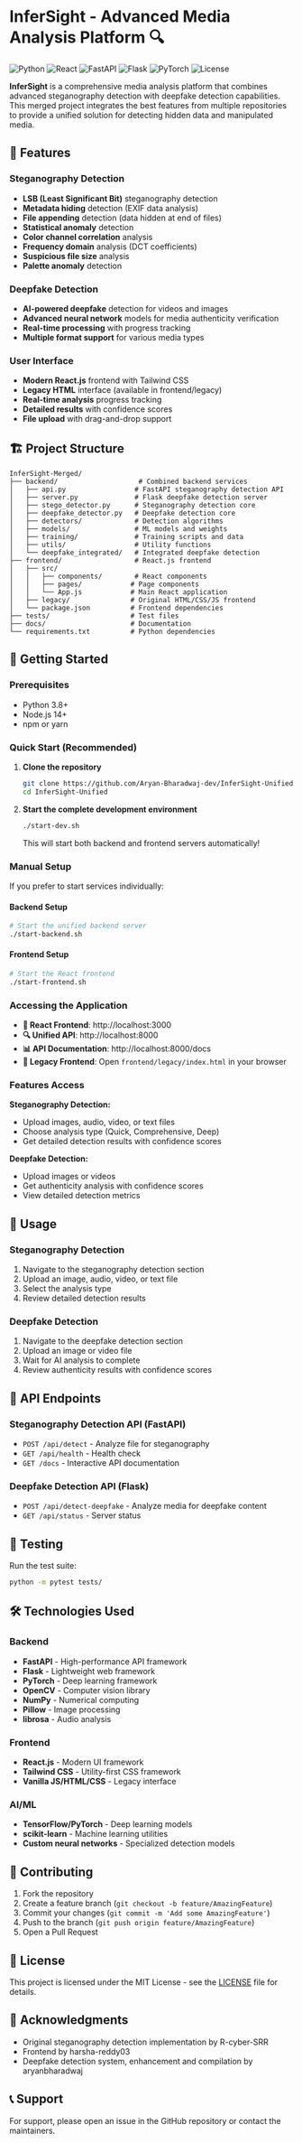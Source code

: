 # InferSight - Advanced Media Analysis Platform 🔍

![Python](https://img.shields.io/badge/Python-3.8+-blue.svg)
![React](https://img.shields.io/badge/React-18+-61dafb.svg)
![FastAPI](https://img.shields.io/badge/FastAPI-0.104+-red.svg)
![Flask](https://img.shields.io/badge/Flask-2.0+-green.svg)
![PyTorch](https://img.shields.io/badge/PyTorch-1.12+-orange.svg)
![License](https://img.shields.io/badge/License-MIT-green.svg)

**InferSight** is a comprehensive media analysis platform that combines advanced steganography detection with deepfake detection capabilities. This merged project integrates the best features from multiple repositories to provide a unified solution for detecting hidden data and manipulated media.

## 🌟 Features

### Steganography Detection
- **LSB (Least Significant Bit)** steganography detection
- **Metadata hiding** detection (EXIF data analysis)
- **File appending** detection (data hidden at end of files)
- **Statistical anomaly** detection
- **Color channel correlation** analysis
- **Frequency domain** analysis (DCT coefficients)
- **Suspicious file size** analysis
- **Palette anomaly** detection

### Deepfake Detection
- **AI-powered deepfake** detection for videos and images
- **Advanced neural network** models for media authenticity verification
- **Real-time processing** with progress tracking
- **Multiple format support** for various media types

### User Interface
- **Modern React.js** frontend with Tailwind CSS
- **Legacy HTML** interface (available in frontend/legacy)
- **Real-time analysis** progress tracking
- **Detailed results** with confidence scores
- **File upload** with drag-and-drop support

## 🏗️ Project Structure

```
InferSight-Merged/
├── backend/                    # Combined backend services
│   ├── api.py                 # FastAPI steganography detection API
│   ├── server.py              # Flask deepfake detection server
│   ├── stego_detector.py      # Steganography detection core
│   ├── deepfake_detector.py   # Deepfake detection core
│   ├── detectors/             # Detection algorithms
│   ├── models/                # ML models and weights
│   ├── training/              # Training scripts and data
│   ├── utils/                 # Utility functions
│   └── deepfake_integrated/   # Integrated deepfake detection
├── frontend/                  # React.js frontend
│   ├── src/
│   │   ├── components/        # React components
│   │   ├── pages/            # Page components
│   │   └── App.js            # Main React application
│   ├── legacy/               # Original HTML/CSS/JS frontend
│   └── package.json          # Frontend dependencies
├── tests/                    # Test files
├── docs/                     # Documentation
└── requirements.txt          # Python dependencies
```

## 🚀 Getting Started

### Prerequisites
- Python 3.8+
- Node.js 14+
- npm or yarn

### Quick Start (Recommended)

1. **Clone the repository**
   ```bash
   git clone https://github.com/Aryan-Bharadwaj-dev/InferSight-Unified.git
   cd InferSight-Unified
   ```

2. **Start the complete development environment**
   ```bash
   ./start-dev.sh
   ```
   This will start both backend and frontend servers automatically!

### Manual Setup

If you prefer to start services individually:

#### Backend Setup
```bash
# Start the unified backend server
./start-backend.sh
```

#### Frontend Setup
```bash
# Start the React frontend
./start-frontend.sh
```

### Accessing the Application

- **🎨 React Frontend**: http://localhost:3000
- **🔍 Unified API**: http://localhost:8000
- **📊 API Documentation**: http://localhost:8000/docs
- **📄 Legacy Frontend**: Open `frontend/legacy/index.html` in your browser

### Features Access

**Steganography Detection:**
- Upload images, audio, video, or text files
- Choose analysis type (Quick, Comprehensive, Deep)
- Get detailed detection results with confidence scores

**Deepfake Detection:**
- Upload images or videos
- Get authenticity analysis with confidence scores
- View detailed detection metrics

## 🎯 Usage

### Steganography Detection
1. Navigate to the steganography detection section
2. Upload an image, audio, video, or text file
3. Select the analysis type
4. Review detailed detection results

### Deepfake Detection
1. Navigate to the deepfake detection section
2. Upload an image or video file
3. Wait for AI analysis to complete
4. Review authenticity results with confidence scores

## 🔧 API Endpoints

### Steganography Detection API (FastAPI)
- `POST /api/detect` - Analyze file for steganography
- `GET /api/health` - Health check
- `GET /docs` - Interactive API documentation

### Deepfake Detection API (Flask)
- `POST /api/detect-deepfake` - Analyze media for deepfake content
- `GET /api/status` - Server status

## 🧪 Testing

Run the test suite:
```bash
python -m pytest tests/
```

## 🛠️ Technologies Used

### Backend
- **FastAPI** - High-performance API framework
- **Flask** - Lightweight web framework
- **PyTorch** - Deep learning framework
- **OpenCV** - Computer vision library
- **NumPy** - Numerical computing
- **Pillow** - Image processing
- **librosa** - Audio analysis

### Frontend
- **React.js** - Modern UI framework
- **Tailwind CSS** - Utility-first CSS framework
- **Vanilla JS/HTML/CSS** - Legacy interface

### AI/ML
- **TensorFlow/PyTorch** - Deep learning models
- **scikit-learn** - Machine learning utilities
- **Custom neural networks** - Specialized detection models

## 🤝 Contributing

1. Fork the repository
2. Create a feature branch (`git checkout -b feature/AmazingFeature`)
3. Commit your changes (`git commit -m 'Add some AmazingFeature'`)
4. Push to the branch (`git push origin feature/AmazingFeature`)
5. Open a Pull Request

## 📄 License

This project is licensed under the MIT License - see the [LICENSE](LICENSE) file for details.

## 🙏 Acknowledgments

- Original steganography detection implementation by R-cyber-SRR
- Frontend by harsha-reddy03
- Deepfake detection system, enhancement and compilation by aryanbharadwaj

## 📞 Support

For support, please open an issue in the GitHub repository or contact the maintainers.
